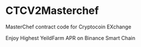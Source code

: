 # CTCV2Masterchef

MasterChef contract code for Cryptocoin EXchange

Enjoy Highest YeildFarm APR on Binance Smart Chain
